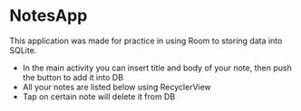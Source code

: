 # NotesApp
This application was made for practice in using Room to storing data into SQLite.
+ In the main activity you can insert title and body of your note, then push the button to add it into DB
+ All your notes are listed below using RecyclerView
+ Tap on certain note will delete it from DB
